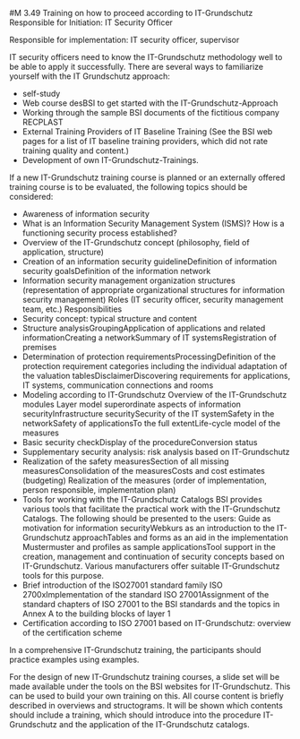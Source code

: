 #M 3.49 Training on how to proceed according to IT-Grundschutz
Responsible for Initiation: IT Security Officer

Responsible for implementation: IT security officer, supervisor

IT security officers need to know the IT-Grundschutz methodology well to be able to apply it successfully. There are several ways to familiarize yourself with the IT Grundschutz approach:

* self-study
* Web course desBSI to get started with the IT-Grundschutz-Approach
* Working through the sample BSI documents of the fictitious company RECPLAST
* External Training Providers of IT Baseline Training (See the BSI web pages for a list of IT baseline training providers, which did not rate training quality and content.)
* Development of own IT-Grundschutz-Trainings.


If a new IT-Grundschutz training course is planned or an externally offered training course is to be evaluated, the following topics should be considered:

* Awareness of information security
* What is an Information Security Management System (ISMS)? How is a functioning security process established?
* Overview of the IT-Grundschutz concept (philosophy, field of application, structure)
* Creation of an information security guidelineDefinition of information security goalsDefinition of the information network
* Information security management organization structures (representation of appropriate organizational structures for information security management) Roles (IT security officer, security management team, etc.) Responsibilities
* Security concept: typical structure and content
* Structure analysisGroupingApplication of applications and related informationCreating a networkSummary of IT systemsRegistration of premises
* Determination of protection requirementsProcessingDefinition of the protection requirement categories including the individual adaptation of the valuation tablesDisclaimerDiscovering requirements for applications, IT systems, communication connections and rooms
* Modeling according to IT-Grundschutz Overview of the IT-Grundschutz modules Layer model superordinate aspects of information securityInfrastructure securitySecurity of the IT systemSafety in the networkSafety of applicationsTo the full extentLife-cycle model of the measures
* Basic security checkDisplay of the procedureConversion status
* Supplementary security analysis: risk analysis based on IT-Grundschutz
* Realization of the safety measuresSection of all missing measuresConsolidation of the measuresCosts and cost estimates (budgeting) Realization of the measures (order of implementation, person responsible, implementation plan)
* Tools for working with the IT-Grundschutz Catalogs BSI provides various tools that facilitate the practical work with the IT-Grundschutz Catalogs. The following should be presented to the users: Guide as motivation for information securityWebkurs as an introduction to the IT-Grundschutz approachTables and forms as an aid in the implementation Mustermuster and profiles as sample applicationsTool support in the creation, management and continuation of security concepts based on IT-Grundschutz. Various manufacturers offer suitable IT-Grundschutz tools for this purpose.
* Brief introduction of the ISO27001 standard family ISO 2700xImplementation of the standard ISO 27001Assignment of the standard chapters of ISO 27001 to the BSI standards and the topics in Annex A to the building blocks of layer 1
* Certification according to ISO 27001 based on IT-Grundschutz: overview of the certification scheme


In a comprehensive IT-Grundschutz training, the participants should practice examples using examples.

For the design of new IT-Grundschutz training courses, a slide set will be made available under the tools on the BSI websites for IT-Grundschutz. This can be used to build your own training on this. All course content is briefly described in overviews and structograms. It will be shown which contents should include a training, which should introduce into the procedure IT-Grundschutz and the application of the IT-Grundschutz catalogs.



